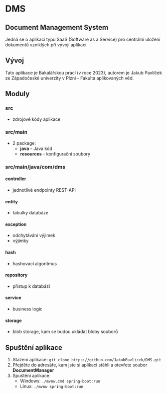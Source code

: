 # DMS

## Document Management System

Jedná se o aplikaci typu SaaS (Software as a Service) pro centrální uložení dokumentů vzniklých při vývoji aplikací.

## Vývoj

Tato aplikace je Bakalářskou prací (v roce 2023), autorem je Jakub Pavlíček ze Západočeské univerzity v Plzni - Fakulta aplikovaných věd.

## Moduly

### src

- zdrojové kódy aplikace

### src/main

- 2 package:
  - **java** - Java kód
  - **resources** - konfigurační soubory

### src/main/java/com/dms

#### controller

- jednotlivé endpointy REST-API

#### entity

- tabulky databáze

#### exception

- odchytávání výjimek
- výjimky

#### hash

- hashovací algoritmus

#### repository

- přístup k databázi

#### service

- business logic

#### storage

- blob storage, kam se budou ukládat bloby souborů

## Spuštění aplikace

1. Stažení aplikace: `git clone https://github.com/JakubPavlicek/DMS.git`
2. Přejděte do adresáře, kam jste si aplikaci stáhli a otevřete soubor **DocumentManager**
3. Spuštění aplikace:
   - Windows: `./mvnw.cmd spring-boot:run`
   - Linux: `./mvnw spring-boot:run`